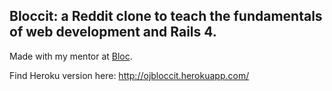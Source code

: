 ## Bloccit: a Reddit clone to teach the fundamentals of web development and Rails 4.

Made with my mentor at [Bloc](http://bloc.io).

Find Heroku version here: http://ojbloccit.herokuapp.com/